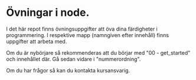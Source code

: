 # Övningar i node.

I det här repot finns övningsuppgifter att öva dina färdigheter i programmering.
I respektive mapp (namngiven efter innehåll) finns uppgifter att arbeta med.

Om du är nybörjare så rekommenderas att du börjar med "00 - get_started" och innehållet där. Gå sedan vidare i "nummerordning".

Om du har frågor så kan du kontakta kursansvarig.